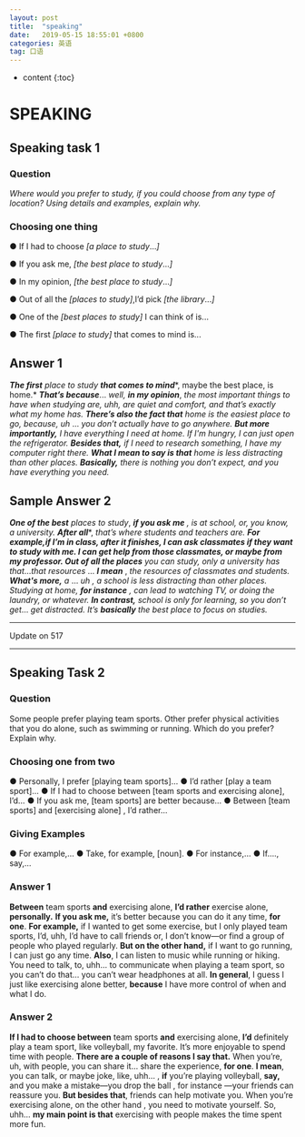 ```yaml
---
layout: post
title:  "speaking"
date:   2019-05-15 18:55:01 +0800
categories: 英语
tag: 口语
---
```

* content
{:toc}


# SPEAKING

## Speaking task 1

### Question

*Where would you prefer to study, if you could choose from any type of location? Using details and examples, explain why.*

### **Choosing one thing** 

● If I had to choose *[a place to study*...*]* 

● If you ask me, *[the best place to study*...*]* 

● In my opinion, *[the best place to study*...*]* 

● Out of all the *[places to study]*,I’d pick *[the library*...*]* 

● One of the *[best places to study]* I can think of is... 

● The first *[place to study]* that comes to mind is... 

## Answer 1

***The first*** *place to study* ***that comes to mind****, maybe the best place, is home.* ***T******hat’s because***... *well,* ***in my opinion***, *the most important things to have when studying are, uhh, are quiet and comfort, and that’s exactly what my home has.* ***There’s also the fact that*** *home is the easiest place to go, because, uh* ... *you don’t actually have to go anywhere.* ***But more importantly,*** *I  have everything I need at home. If I'm hungry, I can just open the refrigerator.* ***Besides that,*** *if I need to research something, I have my computer right there.* ***What I mean to say is that*** *home is less distracting than other places.* ***Basically,*** *there is nothing you don’t expect, and you have everything you need.*  					 				 			 		

## Sample Answer 2 

***One of the best*** *places to study*, ***if you ask me*** *,* *is at school, or, you know, a university.* ***After all****, *that’s where students and teachers are.* ***For example,****if I’m in class, after it finishes, I can ask classmates if they want to study with me. I can get help from those classmates, or maybe from my professor.* ***O******ut of all the places*** *you can study, only a university has that*…*that resources* ... ***I mean*** , *the resources of classmates and students.* ***What's more,*** *a* ... *uh , a school is less distracting than other places. Studying at home,* ***for instance*** *,* *can lead to watching TV, or doing the laundry, or whatever.* ***I******n contrast,*** *school is only for learning, so you don’t get*... *get distracted. It’s* ***b******asically*** *the best place to focus on studies.* 

---

Update on 517

---

## Speaking Task 2

### Question

Some people prefer playing team sports. Other prefer physical activities that you do alone, such as swimming or running. Which do you prefer? Explain why.

### Choosing one from two
● Personally, I prefer [playing team sports]…
● I’d rather [play a team sport]…
● If I had to choose between [team sports and exercising alone], I’d…
● If you ask me, [team sports] are better because…
● Between [team sports] and [exercising alone] , I’d rather…

### Giving Examples

● For example,…
● Take, for example, [noun].
● For instance,…
● If…., say,…

### Answer 1

**Between** team sports **and** exercising alone, **I’d rather** exercise alone,  **personally.** **If you ask me,** it’s better because you can do it any time, **for one**. **For example,** if I wanted to get some exercise, but I only played team sports, I’d, uhh, I’d have to call friends or, I don’t know—or find a group of people who played regularly. **But on the other hand,** if I want to go running, I can
just go any time. **Also**, I can listen to music while running or hiking. You need to talk, to, uhh… to communicate when playing a team sport, so you can’t do that… you can’t wear headphones at all. **In general**, I guess I just like exercising alone better, **because** I have more control of when and what I do.

### Answer 2

**If I had to choose between** team sports **and** exercising alone, **I’d** definitely play a team sport, like volleyball, my favorite. It’s more enjoyable to spend time with people. **There are a couple of reasons I say that.** When you’re, uh, with people, you can share it… share the experience, **for one**. **I mean**, you can talk, or maybe joke, like, uhh… , **if** you’re playing volleyball, **say,** and you make a mistake—you drop the ball , for instance —your friends can reassure you. **But besides that**, friends can help motivate you. When you’re exercising alone, on the other hand ,
you need to motivate yourself. So, uhh… **my main point is that** exercising with people makes the time spent more fun.